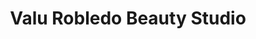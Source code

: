 ---
title: "Valu Robledo Beauty Studio"
url: /montevideo/valu-robledo-beauty-studio/
shop: Kosmetik
---